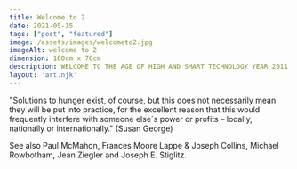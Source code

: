 ```yaml
---
title: Welcome to 2
date: 2021-05-15
tags: ["post", "featured"]
image: /assets/images/welcometo2.jpg
imageAlt: welcome to 2
dimension: 100cm x 70cm 
description: WELCOME TO THE AGE OF HIGH AND SMART TECHNOLOGY YEAR 2011
layout: 'art.njk'
---
```


"Solutions to hunger exist, of course, but this does not necessarily mean they will be put into practice, for the excellent reason that this would frequently interfere with someone else´s power or profits – locally, nationally or internationally." (Susan George)

 See also Paul McMahon, Frances Moore Lappe & Joseph Collins, Michael Rowbotham, Jean Ziegler and Joseph E. Stiglitz.